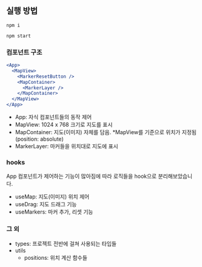 ## 실행 방법

```
npm i

npm start
```

### 컴포넌트 구조

```jsx
<App>
  <MapView>
    <MarkerResetButton />
    <MapContainer>
      <MarkerLayer />
    </MapContainer>
  </MapView>
</App>
```

- App: 자식 컴포넌트들의 동작 제어
- MapView: 1024 x 768 크기로 지도를 표시
- MapContainer: 지도(이미지) 자체를 담음. \*MapView를 기준으로 위치가 지정됨 (position: absolute)
- MarkerLayer: 마커들을 위치대로 지도에 표시

### hooks

App 컴포넌트가 제어하는 기능이 많아짐에 따라 로직들을 hook으로 분리해보았습니다.

- useMap: 지도(이미지) 위치 제어
- useDrag: 지도 드래그 기능
- useMarkers: 마커 추가, 리셋 기능

### 그 외

- types: 프로젝트 전반에 걸쳐 사용되는 타입들
- utils
  - positions: 위치 계산 함수들
